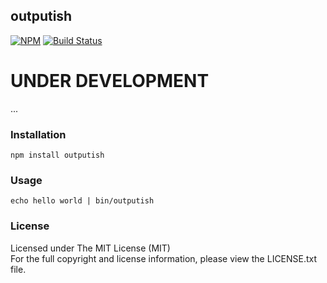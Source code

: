 ## outputish

[![NPM][npm-image]][npm-url] [![Build Status][travis-image]][travis-url]

# UNDER DEVELOPMENT

...

### Installation

```
npm install outputish
```

### Usage

```
echo hello world | bin/outputish
```

### License

Licensed under The MIT License (MIT)  
For the full copyright and license information, please view the LICENSE.txt file.

[npm-url]: http://npmjs.org/package/outputish
[npm-image]: https://badge.fury.io/js/outputish

[travis-url]: https://travis-ci.org/cmfatih/outputish
[travis-image]: https://travis-ci.org/cmfatih/outputish.svg?branch=master